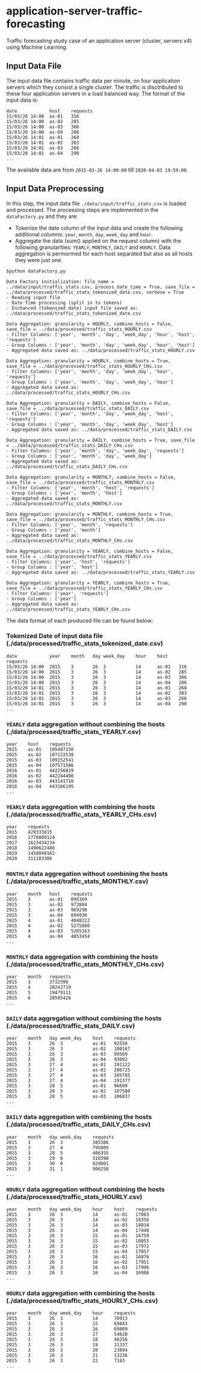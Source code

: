 # application-server-traffic-forecasting
Traffic forecasting study case of an application server (cluster, servers x4) using Machine Learning.

## Input Data File
The input data file contains traffic data per minute, on four application servers which they consist a single cluster. The traffic is disctributed to these four application servers in a load balanced way. The format of the input data is:

```
date	        host	requests
15/03/26 14:00	as-01	316
15/03/26 14:00	as-02	285
15/03/26 14:00	as-03	306
15/03/26 14:00	as-04	286
15/03/26 14:01	as-01	268
15/03/26 14:01	as-02	303
15/03/26 14:01	as-03	266
15/03/26 14:01	as-04	290
...
```

The available data are from `2015-03-26 14:00:00` till `2020-04-03 19:59:00`.

## Input Data Preprocessing
In this step, the input data file `./data/input/traffic_stats.csv` is loaded and processed. The processing steps are implemented in the `dataFactory.py` and they are:
- Tokenize the date column of the input data and create the following additional columns: `year`, `month`, `day`, `week_day` and `hour`.
- Aggregate the data (sum() applied on the request column) with the following granularities: `YEARLY`, `MONTHLY`, `DAILY` and `HOURLY`. Data aggregation is permormed for each host separated but also as all hosts they were just one.

```
$python dataFactory.py

Data Factory initialization: file_name = ../data/input/traffic_stats.csv, process_date_time = True, save_file = ../data/processed/traffic_stats_tokenized_date.csv, verbose = True
- Reading input file
- Date Time processing (split in to tokens)
- Enchanced (tokenized date) input file saved as: ../data/processed/traffic_stats_tokenized_date.csv

Data Aggregation: granularity = HOURLY, combine_hosts = False, save_file = ../data/processed/traffic_stats_HOURLY.csv
- Filter Columns: ['year', 'month', 'day', 'week_day', 'hour', 'host', 'requests']
- Group Columns : ['year', 'month', 'day', 'week_day', 'hour', 'host']
- Aggregated data saved as: ../data/processed/traffic_stats_HOURLY.csv

Data Aggregation: granularity = HOURLY, combine_hosts = True, save_file = ../data/processed/traffic_stats_HOURLY_CHs.csv
- Filter Columns: ['year', 'month', 'day', 'week_day', 'hour', 'requests']
- Group Columns : ['year', 'month', 'day', 'week_day', 'hour']
- Aggregated data saved as: ../data/processed/traffic_stats_HOURLY_CHs.csv

Data Aggregation: granularity = DAILY, combine_hosts = False, save_file = ../data/processed/traffic_stats_DAILY.csv
- Filter Columns: ['year', 'month', 'day', 'week_day', 'host', 'requests']
- Group Columns : ['year', 'month', 'day', 'week_day', 'host']
- Aggregated data saved as: ../data/processed/traffic_stats_DAILY.csv

Data Aggregation: granularity = DAILY, combine_hosts = True, save_file = ../data/processed/traffic_stats_DAILY_CHs.csv
- Filter Columns: ['year', 'month', 'day', 'week_day', 'requests']
- Group Columns : ['year', 'month', 'day', 'week_day']
- Aggregated data saved as: ../data/processed/traffic_stats_DAILY_CHs.csv

Data Aggregation: granularity = MONTHLY, combine_hosts = False, save_file = ../data/processed/traffic_stats_MONTHLY.csv
- Filter Columns: ['year', 'month', 'host', 'requests']
- Group Columns : ['year', 'month', 'host']
- Aggregated data saved as: ../data/processed/traffic_stats_MONTHLY.csv

Data Aggregation: granularity = MONTHLY, combine_hosts = True, save_file = ../data/processed/traffic_stats_MONTHLY_CHs.csv
- Filter Columns: ['year', 'month', 'requests']
- Group Columns : ['year', 'month']
- Aggregated data saved as: ../data/processed/traffic_stats_MONTHLY_CHs.csv

Data Aggregation: granularity = YEARLY, combine_hosts = False, save_file = ../data/processed/traffic_stats_YEARLY.csv
- Filter Columns: ['year', 'host', 'requests']
- Group Columns : ['year', 'host']
- Aggregated data saved as: ../data/processed/traffic_stats_YEARLY.csv

Data Aggregation: granularity = YEARLY, combine_hosts = True, save_file = ../data/processed/traffic_stats_YEARLY_CHs.csv
- Filter Columns: ['year', 'requests']
- Group Columns : ['year']
- Aggregated data saved as: ../data/processed/traffic_stats_YEARLY_CHs.csv
```

The data format of each produced file can be found below:

### Tokenized Date of input data file (./data/processed/traffic_stats_tokenized_date.csv)
```
date	        year	month	day	week_day	hour	host	requests
15/03/26 14:00	2015	3	    26	3	        14	    as-01	316
15/03/26 14:00	2015	3	    26	3	        14	    as-02	285
15/03/26 14:00	2015	3	    26	3	        14	    as-03	306
15/03/26 14:00	2015	3	    26	3	        14	    as-04	286
15/03/26 14:01	2015	3	    26	3	        14	    as-01	268
15/03/26 14:01	2015	3	    26	3	        14	    as-02	303
15/03/26 14:01	2015	3	    26	3	        14	    as-03	266
15/03/26 14:01	2015	3	    26	3	        14	    as-04	290
...
```

### `YEARLY` data aggregation without combining the hosts (./data/processed/traffic_stats_YEARLY.csv)
```
year	host	requests
2015	as-01	105487150
2015	as-02	107122538
2015	as-03	109152541
2015	as-04	107571586
2016	as-01	442256819
2016	as-02	442244400
2016	as-03	443141710
2016	as-04	443166195
...
```

### `YEARLY` data aggregation with combining the hosts (./data/processed/traffic_stats_YEARLY_CHs.csv)
```
year	requests
2015	429333815
2016	1770809124
2017	1623434234
2018	1490622486
2019	1458040162
2020	311183306
```

### `MONTHLY` data aggregation without combining the hosts (./data/processed/traffic_stats_MONTHLY.csv)
```
year	month	host	requests
2015	3	    as-01	895369
2015	3	    as-02	972804
2015	3	    as-03	969290
2015	3	    as-04	894936
2015	4	    as-01	4848222
2015	4	    as-02	5275880
2015	4	    as-03	5265163
2015	4	    as-04	4853454
...
```

### `MONTHLY` data aggregation with combining the hosts (./data/processed/traffic_stats_MONTHLY_CHs.csv)
```
year	month	requests
2015	3	    3732399
2015	4	    20242719
2015	5	    19479111
2015	6	    28505426
...
```

### `DAILY` data aggregation without combining the hosts (./data/processed/traffic_stats_DAILY.csv)
```
year	month	day	week_day	host	requests
2015	3	    26	3	        as-01	92558
2015	3	    26	3	        as-02	100167
2015	3	    26	3	        as-03	99569
2015	3	    26	3	        as-04	93092
2015	3	    27	4	        as-01	191122
2015	3	    27	4	        as-02	206725
2015	3	    27	4	        as-03	205785
2015	3	    27	4	        as-04	191377
2015	3	    28	5	        as-01	96609
2015	3	    28	5	        as-02	107580
2015	3	    28	5	        as-03	106837
...
```

### `DAILY` data aggregation with combining the hosts (./data/processed/traffic_stats_DAILY_CHs.csv)
```
year	month	day	week_day	requests
2015	3	    26	3	        385386
2015	3	    27	4	        795009
2015	3	    28	5	        406355
2015	3	    29	6	        310390
2015	3	    30	0	        929001
2015	3	    31	1	        906258
...
```

### `HOURLY` data aggregation without combining the hosts (./data/processed/traffic_stats_HOURLY.csv)
```
year	month	day	week_day	hour	host	requests
2015	3	    26	3	        14	    as-01	17083
2015	3	    26	3	        14	    as-02	18356
2015	3	    26	3	        14	    as-03	18034
2015	3	    26	3	        14	    as-04	17440
2015	3	    26	3	        15	    as-01	16759
2015	3	    26	3	        15	    as-02	18055
2015	3	    26	3	        15	    as-03	17972
2015	3	    26	3	        15	    as-04	17057
2015	3	    26	3	        16	    as-01	16876
2015	3	    26	3	        16	    as-02	17951
2015	3	    26	3	        16	    as-03	17996
2015	3	    26	3	        16	    as-04	16986
...
```

### `HOURLY` data aggregation with combining the hosts (./data/processed/traffic_stats_HOURLY_CHs.csv)
```
year	month	day	week_day	hour	requests
2015	3	    26	3	        14	    70913
2015	3	    26	3	        15	    69843
2015	3	    26	3	        16	    69809
2015	3	    26	3	        17	    54620
2015	3	    26	3	        18	    40256
2015	3	    26	3	        19	    31337
2015	3	    26	3	        20	    23894
2015	3	    26	3	        21	    13236
2015	3	    26	3	        22	    7183
...
```